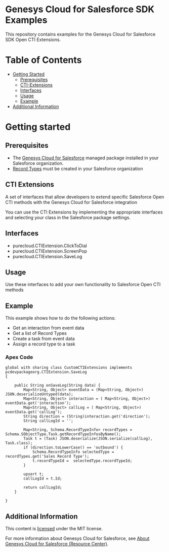# Genesys Cloud for Salesforce SDK Examples
This repository contains examples for the Genesys Cloud for Salesforce SDK Open CTI Extensions.


# Table of Contents

* [Getting Started](#getting-started)
  * [Prerequisites](#prerequisites)
  * [CTI-Extensions](#cti-extensions)
  * [Interfaces](#interfaces)
  * [Usage](#usage)
  * [Example](#example)
* [Additional Information](#additional-information)


# Getting started

## Prerequisites

* The [Genesys Cloud for Salesforce](https://appexchange.salesforce.com/appxListingDetail?listingId=a0N30000000pvMdEAI) managed package installed in your Salesforce organization.
* [Record Types](https://help.salesforce.com/articleView?id=customize_recordtype.htm&type=5) must be created in your Salesforce organization


## CTI Extensions

A set of interfaces that allow developers to extend specific Salesforce Open CTI methods with the Genesys Cloud for Salesforce integration

You can use the CTI Extensions by implementing the appropriate interfaces and selecting your class in the Salesforce package settings. 

## Interfaces

* purecloud.CTIExtension.ClickToDial
* purecloud.CTIExtension.ScreenPop
* purecloud.CTIExtension.SaveLog


## Usage

Use these interfaces to add your own functionality to Salesforce Open CTI methods


## Example

This example shows how to do the following actions:

* Get an interaction from event data
* Get a list of Record Types 
* Create a task from event data
* Assign a record type to a task 


### Apex Code

```
global with sharing class CustomCTIExtensions implements pcdevpackageorg.CTIExtension.SaveLog 
{

    public String onSaveLog(String data) {
        Map<String, Object> eventData = (Map<String, Object>) JSON.deserializeUntyped(data);
        Map<String, Object> interaction = ( Map<String, Object>) eventData.get('interaction');
        Map<String, Object> callLog = ( Map<String, Object>) eventData.get('callLog');
        String direction = (String)interaction.get('direction');
        String callLogId = '';

        Map<String, Schema.RecordTypeInfo> recordTypes = Schema.SObjectType.Task.getRecordTypeInfosByName();
        Task t = (Task) JSON.deserialize(JSON.serialize(callLog), Task.class);
        if (direction.toLowerCase() == 'outbound') {
            Schema.RecordTypeInfo selectedType = recordTypes.get('Sales Record Type');
            t.recordTypeId =  selectedType.recordTypeId;
        } 
        
        upsert t;
        callLogId = t.Id;
        
        return callLogId;
    }

}
```


## Additional Information

This content is [licensed](/LICENSE) under the MIT license.

For more information about Genesys Cloud for Salesforce, see [About Genesys Cloud for Salesforce (Resource Center)](https://help.mypurecloud.com/?p=65221).
